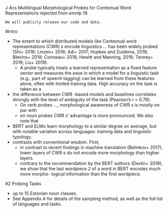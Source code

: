 J Ács
Multilingual Morphological Probes for Contextual Word Representations
rejected from emnlp 19

    We will publicly release our code and data.

#Intro

* The extent to which distributed models like Contextual word representations
  (CWR) s encode linguistics ... has been widely probed 
  (Shi+ 2016; Linzen+ 2016; Adi+ 2017; Hupkes and Zuidema, 2018; Blevins+ 2018;
  Conneau+ 2018; Hewitt and Manning, 2019; Tenney+ 2019; Liu+ 2019). 
  * A probe typically treats a learned representation as a fixed feature vector
    and measures the ease in which a model for a linguistic task (e.g., part of
    speech tagging) can be learned from these features alone, often with
    limited training data. High accuracy on the task is taken as a
* the difference between CWR -based models and baselines correlates strongly
  with the level of ambiguity of the task (Pearson’s r = 0.76). 
  * On verb probes ..., morphological awareness of CWR s is mostly on par with
  * on noun probes CWR s’ advantage is more pronounced. We also note that 
* BERT and ELMo learn morphology to a similar degree on average, but with
  notable variation across languages: training data and linguistic typology.  
* contrasts with conventional wisdom. First, 
  * in contrast to recent findings in machine translation (Belinkov+ 2017),
    lower layers of CWR s do not encode more morphology than higher layers.
  * contrary to the recommendation by the BERT authors (Devlin+ 2019), we show
    that the last wordpiece 2 of a word in BERT encodes much more morpho-
    logical information than the first wordpiece. 
    
#2 Probing Tasks

* up to 15 Estonian noun classes. 
* See Appendix A for details of the sampling method, as well as the full list
  of languages and tasks.
